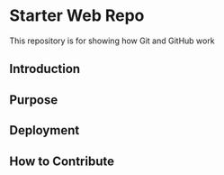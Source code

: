 # Starter Web Repo

This repository is for showing how Git and GitHub work

## Introduction

## Purpose

## Deployment

## How to Contribute